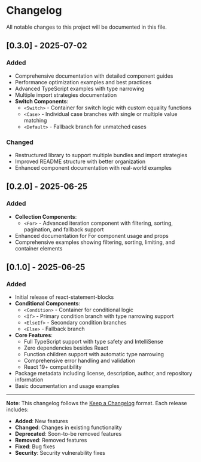 # Changelog

All notable changes to this project will be documented in this file.

## [0.3.0] - 2025-07-02

### Added

- Comprehensive documentation with detailed component guides
- Performance optimization examples and best practices
- Advanced TypeScript examples with type narrowing
- Multiple import strategies documentation
- **Switch Components**:
  - `<Switch>` - Container for switch logic with custom equality functions
  - `<Case>` - Individual case branches with single or multiple value matching
  - `<Default>` - Fallback branch for unmatched cases

### Changed

- Restructured library to support multiple bundles and import strategies
- Improved README structure with better organization
- Enhanced component documentation with real-world examples

## [0.2.0] - 2025-06-25

### Added

- **Collection Components**:
  - `<For>` - Advanced iteration component with filtering, sorting, pagination, and fallback support
- Enhanced documentation for For component usage and props
- Comprehensive examples showing filtering, sorting, limiting, and container elements

## [0.1.0] - 2025-06-25

### Added

- Initial release of react-statement-blocks
- **Conditional Components**:
  - `<Condition>` - Container for conditional logic
  - `<If>` - Primary condition branch with type narrowing support
  - `<ElseIf>` - Secondary condition branches
  - `<Else>` - Fallback branch
- **Core Features**:
  - Full TypeScript support with type safety and IntelliSense
  - Zero dependencies besides React
  - Function children support with automatic type narrowing
  - Comprehensive error handling and validation
  - React 19+ compatibility
- Package metadata including license, description, author, and repository information
- Basic documentation and usage examples

---

**Note**: This changelog follows the [Keep a Changelog](https://keepachangelog.com/) format. Each release includes:

- **Added**: New features
- **Changed**: Changes in existing functionality
- **Deprecated**: Soon-to-be removed features
- **Removed**: Removed features
- **Fixed**: Bug fixes
- **Security**: Security vulnerability fixes
